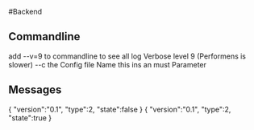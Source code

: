 #Backend

## Commandline

add --v=9 to commandline to see all log Verbose level 9 (Performens is slower)
--c <FileName> the Config file Name this ins an must Parameter

## Messages

{ "version":"0.1", "type":2, "state":false }
{ "version":"0.1", "type":2, "state":true }